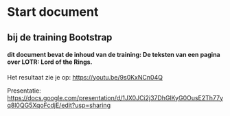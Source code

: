 # Start document

## bij de training Bootstrap

#### dit document bevat de inhoud van de training: De teksten van een pagina over LOTR: Lord of the Rings.

Het resultaat zie je op: https://youtu.be/9s0KxNCn04Q

Presentatie: https://docs.google.com/presentation/d/1JX0JCi2j37DhGlKyG0OusE2Th77yq8l0QG5XqoFcdjE/edit?usp=sharing
